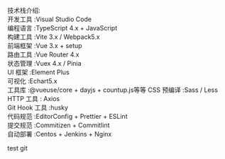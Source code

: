 技术栈介绍:  
 开发工具 :Visual Studio Code  
 编程语言 :TypeScript 4.x + JavaScript  
 构建工具 :Vite 3.x / Webpack5.x  
 前端框架 :Vue 3.x + setup  
 路由工具 :Vue Router 4.x  
 状态管理 :Vuex 4.x / Pinia  
 UI 框架 :Element Plus  
 可视化 :Echart5.x  
 工具库 :@vueuse/core + dayjs + countup.js等等 
 CSS 预编译 :Sass / Less  
 HTTP 工具 : Axios  
 Git Hook 工具 :husky  
 代码规范 :EditorConfig + Prettier + ESLint  
 提交规范 :Commitizen + Commitlint  
 自动部署 :Centos + Jenkins + Nginx

 test git
